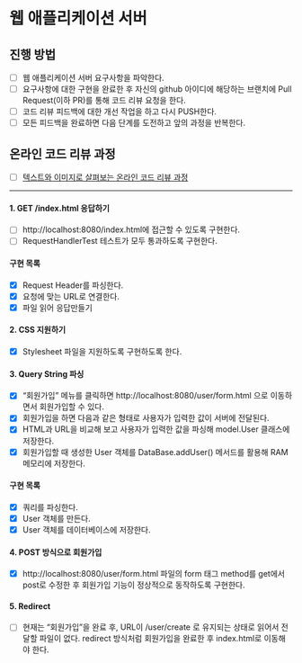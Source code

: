 # 웹 애플리케이션 서버
## 진행 방법
- [ ] 웹 애플리케이션 서버 요구사항을 파악한다.
- [ ] 요구사항에 대한 구현을 완료한 후 자신의 github 아이디에 해당하는 브랜치에 Pull Request(이하 PR)를 통해 코드 리뷰 요청을 한다.
- [ ] 코드 리뷰 피드백에 대한 개선 작업을 하고 다시 PUSH한다.
- [ ] 모든 피드백을 완료하면 다음 단계를 도전하고 앞의 과정을 반복한다.

## 온라인 코드 리뷰 과정
- [ ] [텍스트와 이미지로 살펴보는 온라인 코드 리뷰 과정](https://github.com/next-step/nextstep-docs/tree/master/codereview)

---

#### 1. GET /index.html 응답하기
- [ ] http://localhost:8080/index.html에 접근할 수 있도록 구현한다.
- [ ] RequestHandlerTest 테스트가 모두 통과하도록 구현한다.

#### 구현 목록
- [x] Request Header를 파싱한다.
- [x] 요청에 맞는 URL로 연결한다.
- [x] 파일 읽어 응답만들기

#### 2. CSS 지원하기
- [x] Stylesheet 파일을 지원하도록 구현하도록 한다.

#### 3. Query String 파싱
- [x] “회원가입” 메뉴를 클릭하면 http://localhost:8080/user/form.html 으로 이동하면서 회원가입할 수 있다.
- [x] 회원가입을 하면 다음과 같은 형태로 사용자가 입력한 값이 서버에 전달된다.
- [x] HTML과 URL을 비교해 보고 사용자가 입력한 값을 파싱해 model.User 클래스에 저장한다.
- [x] 회원가입할 때 생성한 User 객체를 DataBase.addUser() 메서드를 활용해 RAM 메모리에 저장한다.

#### 구현 목록
- [x] 쿼리를 파싱한다.
- [x] User 객체를 만든다.
- [x] User 객체를 데이터베이스에 저장한다.

#### 4. POST 방식으로 회원가입
- [x] http://localhost:8080/user/form.html 파일의 form 태그 method를 get에서 post로 수정한 후 회원가입 기능이 정상적으로 동작하도록 구현한다.

#### 5. Redirect
- [ ] 현재는 “회원가입”을 완료 후, URL이 /user/create 로 유지되는 상태로 읽어서 전달할 파일이 없다. redirect 방식처럼 회원가입을 완료한 후 index.html로 이동해야 한다.
